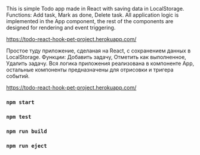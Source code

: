 This is simple Todo app made in React with saving data in LocalStorage.
Functions: Add task, Mark as done, Delete task.
All application logic is implemented in the App component, the rest of the components are designed for rendering and event triggering.

https://todo-react-hook-pet-project.herokuapp.com/


Простое туду приложение, сделаная на React, с сохранением данных в LocalStorage.
Функции: Добавить задачу, Отметить как выполненное, Удалить задачу.
Вся логика приложения реализована в компоненте App, остальные компоненты предназначены для отрисовки и тригера событий. 

https://todo-react-hook-pet-project.herokuapp.com/

### `npm start`

### `npm test`

### `npm run build`

### `npm run eject`



